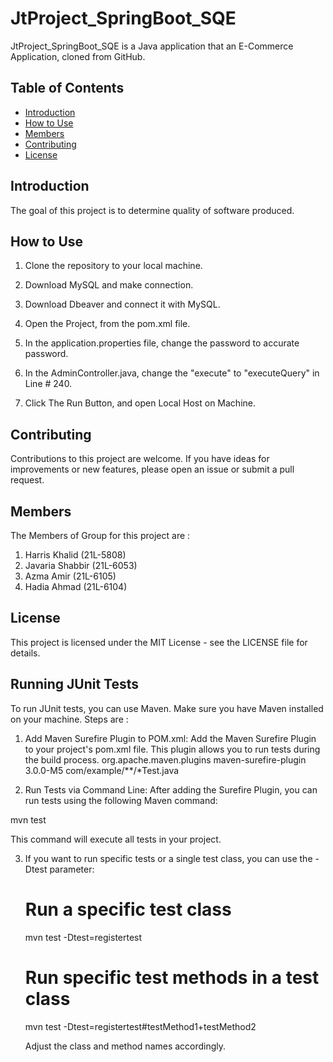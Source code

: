# JtProject_SpringBoot_SQE

JtProject_SpringBoot_SQE is a Java application that an E-Commerce Application, cloned from GitHub.

## Table of Contents

- [Introduction](#introduction)
- [How to Use](#how-to-use)
- [Members](#Members)
- [Contributing](#contributing)
- [License](#license)

## Introduction

The goal of this project is to determine quality of software produced.


## How to Use

1. Clone the repository to your local machine.
  
2. Download MySQL and make connection.

3. Download Dbeaver and connect it with MySQL.

4. Open the Project, from the pom.xml file.

5. In the application.properties file, change the password to accurate password.

6. In the AdminController.java, change the "execute" to "executeQuery" in Line # 240.

7. Click The Run Button, and open Local Host on Machine.
  
## Contributing

Contributions to this project are welcome. If you have ideas for improvements or new features, please open an issue or submit a pull request.

## Members

The Members of Group for this project are : 

1. Harris Khalid (21L-5808)
2. Javaria Shabbir (21L-6053)
3. Azma Amir (21L-6105)
4. Hadia Ahmad (21L-6104)

## License
This project is licensed under the MIT License - see the LICENSE file for details.

## Running JUnit Tests

To run JUnit tests, you can use Maven. Make sure you have Maven installed on your machine. Steps are : 

1. Add Maven Surefire Plugin to POM.xml:
    Add the Maven Surefire Plugin to your project's pom.xml file. This plugin allows you to run tests during the build process.
    <build>
        <plugins>
            <plugin>
                <groupId>org.apache.maven.plugins</groupId>
                <artifactId>maven-surefire-plugin</artifactId>
                <version>3.0.0-M5</version> <!-- Use the latest version -->
                <configuration>
                    <!-- Specify the package name or directory where your tests are located -->
                    <includes>
                        <include>com/example/**/*Test.java</include>
                    </includes>
                </configuration>
            </plugin>
        </plugins>
    </build>

2. Run Tests via Command Line:
  After adding the Surefire Plugin, you can run tests using the following Maven command:

  mvn test

  This command will execute all tests in your project.
  
3. If you want to run specific tests or a single test class, you can use the -Dtest parameter:
    # Run a specific test class
    mvn test -Dtest=registertest
    
    # Run specific test methods in a test class
    mvn test -Dtest=registertest#testMethod1+testMethod2
   
    Adjust the class and method names accordingly.
    
    
